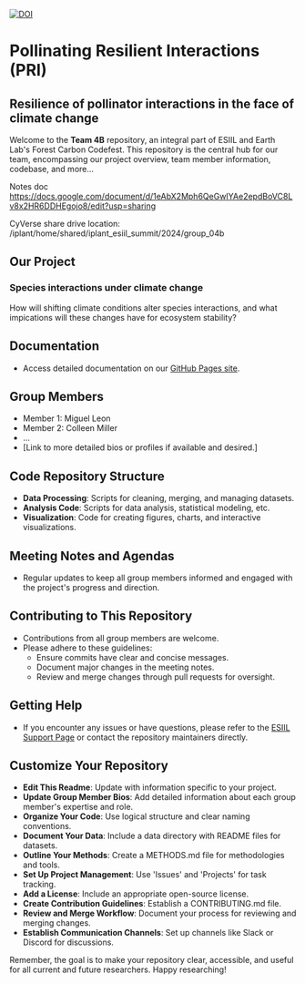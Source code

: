 [![DOI](https://zenodo.org/badge/771059390.svg)](https://zenodo.org/doi/10.5281/zenodo.11166866)
# Pollinating Resilient Interactions (PRI)

## Resilience of pollinator interactions in the face of climate change 


Welcome to the **Team 4B** repository, an integral part of ESIIL and Earth Lab's Forest Carbon Codefest. This repository is the central hub for our team, encompassing our project overview, team member information, codebase, and more...

Notes doc
https://docs.google.com/document/d/1eAbX2Mph6QeGwIYAe2epdBoVC8Lv8x2HR6DDHEgojo8/edit?usp=sharing

CyVerse share drive location: 
/iplant/home/shared/iplant_esiil_summit/2024/group_04b

## Our Project
### Species interactions under climate change
How will shifting climate conditions alter species interactions, and what impications will these changes have for ecosystem stability? 

## Documentation
- Access detailed documentation on our [GitHub Pages site](https://your-gh-pages-url/).


## Group Members
- Member 1: Miguel Leon
- Member 2: Colleen Miller
- ...
- [Link to more detailed bios or profiles if available and desired.]

## Code Repository Structure
- **Data Processing**: Scripts for cleaning, merging, and managing datasets.
- **Analysis Code**: Scripts for data analysis, statistical modeling, etc.
- **Visualization**: Code for creating figures, charts, and interactive visualizations.

## Meeting Notes and Agendas
- Regular updates to keep all group members informed and engaged with the project's progress and direction.

## Contributing to This Repository
- Contributions from all group members are welcome.
- Please adhere to these guidelines:
  - Ensure commits have clear and concise messages.
  - Document major changes in the meeting notes.
  - Review and merge changes through pull requests for oversight.

## Getting Help
- If you encounter any issues or have questions, please refer to the [ESIIL Support Page](https://esiil-support-page-url/) or contact the repository maintainers directly.

## Customize Your Repository
- **Edit This Readme**: Update with information specific to your project.
- **Update Group Member Bios**: Add detailed information about each group member's expertise and role.
- **Organize Your Code**: Use logical structure and clear naming conventions.
- **Document Your Data**: Include a data directory with README files for datasets.
- **Outline Your Methods**: Create a METHODS.md file for methodologies and tools.
- **Set Up Project Management**: Use 'Issues' and 'Projects' for task tracking.
- **Add a License**: Include an appropriate open-source license.
- **Create Contribution Guidelines**: Establish a CONTRIBUTING.md file.
- **Review and Merge Workflow**: Document your process for reviewing and merging changes.
- **Establish Communication Channels**: Set up channels like Slack or Discord for discussions.

Remember, the goal is to make your repository clear, accessible, and useful for all current and future researchers. Happy researching!

